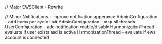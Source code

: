 // Major
EWSClient - Rewrite

// Minor
Notifications - improve notification apperance
AdminConfiguration - add items per cycle limit
AdminConfiguration - stop all threads
UserConfiguration - add notification enable/disable
HarmonizationThread - evaluate if user exists and is active
HarmonizationThread - evaluate if ews account is connected
